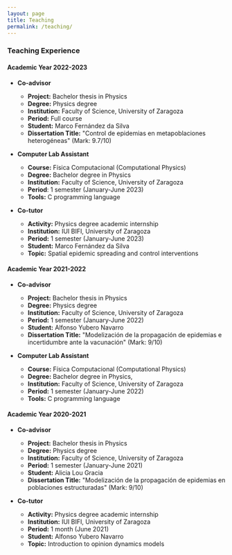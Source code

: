 ```yaml
---
layout: page
title: Teaching
permalink: /teaching/
---
```


### Teaching Experience

#### Academic Year 2022-2023
- **Co-advisor**
  - **Project:** Bachelor thesis in Physics
  - **Degree:** Physics degree
  - **Institution:** Faculty of Science, University of Zaragoza
  - **Period:** Full course  
  - **Student:** Marco Fernández da Silva
  - **Dissertation Title:** "Control de epidemias en metapoblaciones heterogéneas" (Mark: 9.7/10)

- **Computer Lab Assistant**
  - **Course:** Física Computacional (Computational Physics)
  - **Degree:** Bachelor degree in Physics
  - **Institution:** Faculty of Science, University of Zaragoza
  - **Period**: 1 semester (January-June 2023)
  - **Tools:** C programming language

- **Co-tutor**
  - **Activity:** Physics degree academic internship
  - **Institution:** IUI BIFI, University of Zaragoza
  - **Period:** 1 semester (January-June 2023)
  - **Student:** Marco Fernández da Silva
  - **Topic:** Spatial epidemic spreading and control interventions

#### Academic Year 2021-2022
- **Co-advisor**
  - **Project:** Bachelor thesis in Physics
  - **Degree:** Physics degree
  - **Institution:** Faculty of Science, University of Zaragoza
  - **Period:** 1 semester (January-June 2022)
  - **Student:** Alfonso Yubero Navarro
  - **Dissertation Title:** "Modelización de la propagación de epidemias e incertidumbre ante la vacunación" (Mark: 9/10)

- **Computer Lab Assistant**
  - **Course:** Física Computacional (Computational Physics)
  - **Degree:** Bachelor degree in Physics, 
  - **Institution:** Faculty of Science, University of Zaragoza
  - **Period:** 1 semester (January-June 2022)
  - **Tools:** C programming language

#### Academic Year 2020-2021
- **Co-advisor**
  - **Project:** Bachelor thesis in Physics
  - **Degree:** Physics degree
  - **Institution:** Faculty of Science, University of Zaragoza
  - **Period:** 1 semester (January-June 2021)
  - **Student:** Alicia Lou Gracia
  - **Dissertation Title:** "Modelización de la propagación de epidemias en poblaciones estructuradas" (Mark: 9/10)

- **Co-tutor**
  - **Activity:** Physics degree academic internship
  - **Institution:** IUI BIFI, University of Zaragoza
  - **Period:** 1 month (June 2021)
  - **Student:** Alfonso Yubero Navarro
  - **Topic:** Introduction to opinion dynamics models
